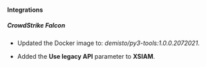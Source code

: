 
#### Integrations

##### CrowdStrike Falcon
- Updated the Docker image to: *demisto/py3-tools:1.0.0.2072021*.

- Added the **Use legacy API** parameter to **XSIAM**.

